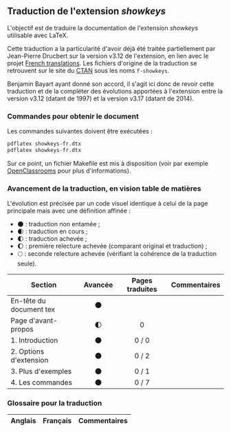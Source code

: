 ## Traduction de l'extension *showkeys*

L'objectif est de traduire la documentation de l'extension *showkeys* utilisable avec LaTeX. 

Cette traduction a la particularité d'avoir déjà été traitée partiellement par Jean-Pierre Drucbert sur la version v3.12 de l'extension, en lien avec le projet [French translations](https://www.ctan.org/pkg/french-translations). Les fichiers d'origine de la traduction se retrouvent sur le site du [CTAN](https://www.ctan.org/tex-archive/info/french-translations/macros/latex/required/tools) sous les noms `f-showkeys`.

Benjamin Bayart ayant donné son accord, il s'agit ici donc de revoir cette traduction et de la compléter des évolutions apportées à l'extension entre la version v3.12 (datant de 1997) et la version v3.17 (datant de 2014).


### Commandes pour obtenir le document

Les commandes suivantes doivent être exécutées :

```bash
pdflatex showkeys-fr.dtx
pdflatex showkeys-fr.dtx
```

Sur ce point, un fichier Makefile est mis à disposition (voir par exemple [OpenClassrooms](https://openclassrooms.com/courses/compilez-sous-gnu-linux#/id/r-1130480) pour plus d'informations).


### Avancement de la traduction, en vision table de matières

L'évolution est précisée par un code visuel identique à celui de la page principale mais avec une définition affinée :

- :new_moon: : traduction non entamée ;
- :waxing_crescent_moon: : traduction en cours ;
- :first_quarter_moon: : traduction achevée ;
- :waxing_gibbous_moon: : première relecture achevée (comparant original et traduction) ; 
- :full_moon: : seconde relecture achevée (vérifiant la cohérence de la traduction seule).

Section                       | Avancée                | Pages traduites | Commentaires 
----------------------------- | :--------------------: | :-------------: | -------------------------
En-tête du document tex       | :new_moon:             |                 |
Page d'avant-propos           | :first_quarter_moon:   | 0               | 
1. Introduction               | :new_moon:             | 0 / 0           |
2. Options d'extension        | :new_moon:             | 0 / 2           |
3. Plus d'exemples            | :new_moon:             | 0 / 1           |
4. Les commandes              | :new_moon:             | 0 / 7           |


### Glossaire pour la traduction

Anglais                | Français                                       | Commentaires 
---------------------- | ---------------------------------------------- | -------------------------------
